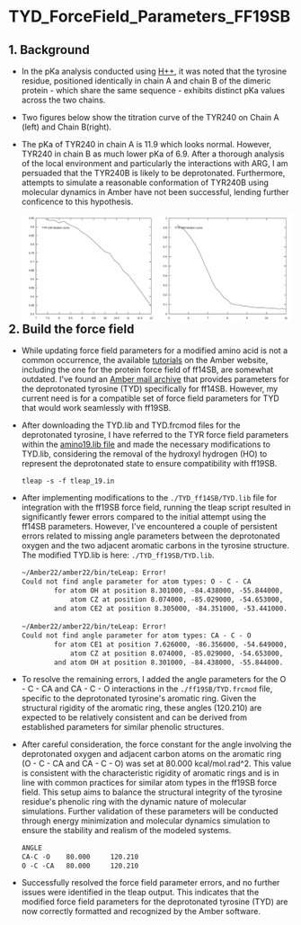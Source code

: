 # TYD_ForceField_Parameters_FF19SB
## 1. Background
* In the pKa analysis conducted using [H++](http://newbiophysics.cs.vt.edu/H++/index.php), it was noted that the tyrosine residue, positioned identically in chain A and chain B of the dimeric protein - which share the same sequence - exhibits distinct pKa values across the two chains.
* Two figures below show the titration curve of the TYR240 on Chain A (left) and Chain B(right).
* The pKa of TYR240 in chain A is 11.9 which looks normal. However, TYR240 in chain B as much lower pKa of 6.9. After a thorough analysis of the local environment and particularly the interactions with ARG, I am persuaded that the TYR240B is likely to be deprotonated. Furthermore, attempts to simulate a reasonable conformation of TYR240B using molecular dynamics in Amber have not been successful, lending further conficence to this hypothesis.

    <p align="left">
    <img align="left" src="./img/TYR_A_pKa.svg" alt="pKa=11.7" width="50%" class="left">
    </p>

    <p align="right">
    <img align="right" src="./img/TYR_B_pKa.svg" alt="pKa=6.9" width="50%" class="right">
    </p>

## 2. Build the force field
* While updating force field parameters for a modified amino acid is not a common occurrence, the available [tutorials](https://ambermd.org/tutorials/basic/tutorial5/index.php) on the Amber website, including the one for the protein force field of ff14SB, are somewhat outdated. I've found an [Amber mail archive](http://archive.ambermd.org/202203/0174.html) that provides parameters for the deprotonated tyrosine (TYD) specifically for ff14SB. However, my current need is for a compatible set of force field parameters for TYD that would work seamlessly with ff19SB.
* After downloading the TYD.lib and TYD.frcmod files for the deprotonated tyrosine, I have referred to the TYR force field parameters within the [amino19.lib file](https://github.com/csimmerling/ff19SB_201907/tree/master/forcefield_files) and made the necessary modifications to TYD.lib, considering the removal of the hydroxyl hydrogen (HO) to represent the deprotonated state to ensure compatibility with ff19SB. 

    ``````
    tleap -s -f tleap_19.in
    ``````

* After implementing modifications to the `./TYD_ff14SB/TYD.lib` file for integration with the ff19SB force field, running the tleap script resulted in significantly fewer errors compared to the initial attempt using the ff14SB parameters. However, I've encountered a couple of persistent errors related to missing angle parameters between the deprotonated oxygen and the two adjacent aromatic carbons in the tyrosine structure. The modified TYD.lib is here: `./TYD_ff19SB/TYD.lib`.

    ```
    ~/Amber22/amber22/bin/teLeap: Error!
    Could not find angle parameter for atom types: O - C - CA
            for atom OH at position 8.301000, -84.438000, -55.844000,
                atom CZ at position 8.074000, -85.029000, -54.653000,
            and atom CE2 at position 8.305000, -84.351000, -53.441000.

    ~/Amber22/amber22/bin/teLeap: Error!
    Could not find angle parameter for atom types: CA - C - O
            for atom CE1 at position 7.626000, -86.356000, -54.649000,
                atom CZ at position 8.074000, -85.029000, -54.653000,
            and atom OH at position 8.301000, -84.438000, -55.844000.
    ```
* To resolve the remaining errors, I added the angle parameters for the O - C - CA and CA - C - O interactions in the `./ff19SB/TYD.frcmod` file, specific to the deprotonated tyrosine's aromatic ring. Given the structural rigidity of the aromatic ring, these angles (120.210) are expected to be relatively consistent and can be derived from established parameters for similar phenolic structures. 
* After careful consideration, the force constant for the angle involving the deprotonated oxygen and adjacent carbon atoms on the aromatic ring (O - C - CA and CA - C - O) was set at 80.000 kcal/mol.rad^2. This value is consistent with the characteristic rigidity of aromatic rings and is in line with common practices for similar atom types in the ff19SB force field. This setup aims to balance the structural integrity of the tyrosine residue's phenolic ring with the dynamic nature of molecular simulations. Further validation of these parameters will be conducted through energy minimization and molecular dynamics simulation to ensure the stability and realism of the modeled systems. 

    ```
    ANGLE
    CA-C -O    80.000     120.210   
    O -C -CA   80.000     120.210
    ```
* Successfully resolved the force field parameter errors, and no further issues were identified in the tleap output. This indicates that the modified force field parameters for the deprotonated tyrosine (TYD) are now correctly formatted and recognized by the Amber software.